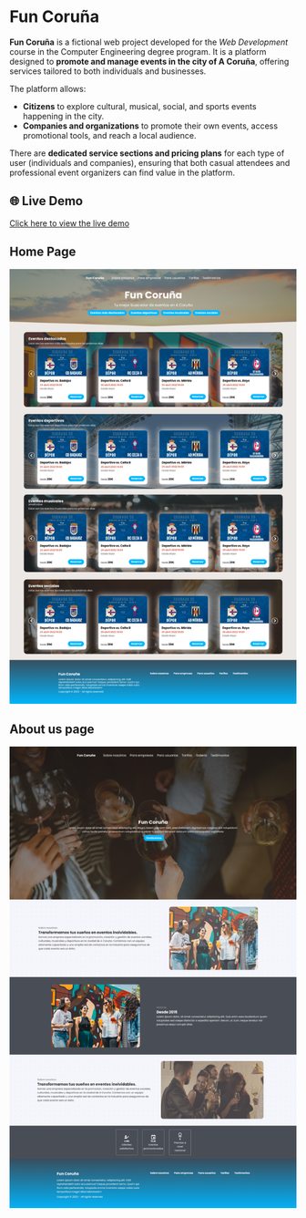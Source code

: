 # Fun Coruña

**Fun Coruña** is a fictional web project developed for the *Web Development* course in the Computer Engineering degree program. It is a platform designed to **promote and manage events in the city of A Coruña**, offering services tailored to both individuals and businesses.

The platform allows:
- **Citizens** to explore cultural, musical, social, and sports events happening in the city.
- **Companies and organizations** to promote their own events, access promotional tools, and reach a local audience.

There are **dedicated service sections and pricing plans** for each type of user (individuals and companies), ensuring that both casual attendees and professional event organizers can find value in the platform.


## 🌐 Live Demo
[Click here to view the live demo](https://ivanlado.github.io/fun-coruna-website/)

## Home Page
![Home Page](images/mockups/principal.png)

## About us page
![About us](images/mockups/sobrenosotros.png)
